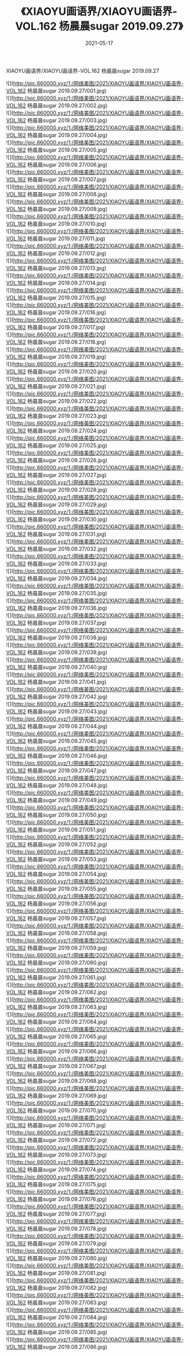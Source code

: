 ﻿---
layout: post
title:  《XIAOYU画语界/XIAOYU画语界-VOL.162 杨晨晨sugar 2019.09.27》
date:   2021-05-17
img: http://pic.660000.xyz/1:/网络美图/2021/XIAOYU画语界/XIAOYU画语界-VOL.162 杨晨晨sugar 2019.09.27/000.jpg
categories: [美女, 清纯, 唯美]
---

XIAOYU画语界/XIAOYU画语界-VOL.162 杨晨晨sugar 2019.09.27

 ![](http://pic.660000.xyz/1:/网络美图/2021/XIAOYU画语界/XIAOYU画语界-VOL.162 杨晨晨sugar 2019.09.27/001.jpg) <br>![](http://pic.660000.xyz/1:/网络美图/2021/XIAOYU画语界/XIAOYU画语界-VOL.162 杨晨晨sugar 2019.09.27/002.jpg) <br>![](http://pic.660000.xyz/1:/网络美图/2021/XIAOYU画语界/XIAOYU画语界-VOL.162 杨晨晨sugar 2019.09.27/003.jpg) <br>![](http://pic.660000.xyz/1:/网络美图/2021/XIAOYU画语界/XIAOYU画语界-VOL.162 杨晨晨sugar 2019.09.27/004.jpg) <br>![](http://pic.660000.xyz/1:/网络美图/2021/XIAOYU画语界/XIAOYU画语界-VOL.162 杨晨晨sugar 2019.09.27/005.jpg) <br>![](http://pic.660000.xyz/1:/网络美图/2021/XIAOYU画语界/XIAOYU画语界-VOL.162 杨晨晨sugar 2019.09.27/006.jpg) <br>![](http://pic.660000.xyz/1:/网络美图/2021/XIAOYU画语界/XIAOYU画语界-VOL.162 杨晨晨sugar 2019.09.27/007.jpg) <br>![](http://pic.660000.xyz/1:/网络美图/2021/XIAOYU画语界/XIAOYU画语界-VOL.162 杨晨晨sugar 2019.09.27/008.jpg) <br>![](http://pic.660000.xyz/1:/网络美图/2021/XIAOYU画语界/XIAOYU画语界-VOL.162 杨晨晨sugar 2019.09.27/009.jpg) <br>![](http://pic.660000.xyz/1:/网络美图/2021/XIAOYU画语界/XIAOYU画语界-VOL.162 杨晨晨sugar 2019.09.27/010.jpg) <br>![](http://pic.660000.xyz/1:/网络美图/2021/XIAOYU画语界/XIAOYU画语界-VOL.162 杨晨晨sugar 2019.09.27/011.jpg) <br>![](http://pic.660000.xyz/1:/网络美图/2021/XIAOYU画语界/XIAOYU画语界-VOL.162 杨晨晨sugar 2019.09.27/012.jpg) <br>![](http://pic.660000.xyz/1:/网络美图/2021/XIAOYU画语界/XIAOYU画语界-VOL.162 杨晨晨sugar 2019.09.27/013.jpg) <br>![](http://pic.660000.xyz/1:/网络美图/2021/XIAOYU画语界/XIAOYU画语界-VOL.162 杨晨晨sugar 2019.09.27/014.jpg) <br>![](http://pic.660000.xyz/1:/网络美图/2021/XIAOYU画语界/XIAOYU画语界-VOL.162 杨晨晨sugar 2019.09.27/015.jpg) <br>![](http://pic.660000.xyz/1:/网络美图/2021/XIAOYU画语界/XIAOYU画语界-VOL.162 杨晨晨sugar 2019.09.27/016.jpg) <br>![](http://pic.660000.xyz/1:/网络美图/2021/XIAOYU画语界/XIAOYU画语界-VOL.162 杨晨晨sugar 2019.09.27/017.jpg) <br>![](http://pic.660000.xyz/1:/网络美图/2021/XIAOYU画语界/XIAOYU画语界-VOL.162 杨晨晨sugar 2019.09.27/018.jpg) <br>![](http://pic.660000.xyz/1:/网络美图/2021/XIAOYU画语界/XIAOYU画语界-VOL.162 杨晨晨sugar 2019.09.27/019.jpg) <br>![](http://pic.660000.xyz/1:/网络美图/2021/XIAOYU画语界/XIAOYU画语界-VOL.162 杨晨晨sugar 2019.09.27/020.jpg) <br>![](http://pic.660000.xyz/1:/网络美图/2021/XIAOYU画语界/XIAOYU画语界-VOL.162 杨晨晨sugar 2019.09.27/021.jpg) <br>![](http://pic.660000.xyz/1:/网络美图/2021/XIAOYU画语界/XIAOYU画语界-VOL.162 杨晨晨sugar 2019.09.27/022.jpg) <br>![](http://pic.660000.xyz/1:/网络美图/2021/XIAOYU画语界/XIAOYU画语界-VOL.162 杨晨晨sugar 2019.09.27/023.jpg) <br>![](http://pic.660000.xyz/1:/网络美图/2021/XIAOYU画语界/XIAOYU画语界-VOL.162 杨晨晨sugar 2019.09.27/024.jpg) <br>![](http://pic.660000.xyz/1:/网络美图/2021/XIAOYU画语界/XIAOYU画语界-VOL.162 杨晨晨sugar 2019.09.27/025.jpg) <br>![](http://pic.660000.xyz/1:/网络美图/2021/XIAOYU画语界/XIAOYU画语界-VOL.162 杨晨晨sugar 2019.09.27/026.jpg) <br>![](http://pic.660000.xyz/1:/网络美图/2021/XIAOYU画语界/XIAOYU画语界-VOL.162 杨晨晨sugar 2019.09.27/027.jpg) <br>![](http://pic.660000.xyz/1:/网络美图/2021/XIAOYU画语界/XIAOYU画语界-VOL.162 杨晨晨sugar 2019.09.27/028.jpg) <br>![](http://pic.660000.xyz/1:/网络美图/2021/XIAOYU画语界/XIAOYU画语界-VOL.162 杨晨晨sugar 2019.09.27/029.jpg) <br>![](http://pic.660000.xyz/1:/网络美图/2021/XIAOYU画语界/XIAOYU画语界-VOL.162 杨晨晨sugar 2019.09.27/030.jpg) <br>![](http://pic.660000.xyz/1:/网络美图/2021/XIAOYU画语界/XIAOYU画语界-VOL.162 杨晨晨sugar 2019.09.27/031.jpg) <br>![](http://pic.660000.xyz/1:/网络美图/2021/XIAOYU画语界/XIAOYU画语界-VOL.162 杨晨晨sugar 2019.09.27/032.jpg) <br>![](http://pic.660000.xyz/1:/网络美图/2021/XIAOYU画语界/XIAOYU画语界-VOL.162 杨晨晨sugar 2019.09.27/033.jpg) <br>![](http://pic.660000.xyz/1:/网络美图/2021/XIAOYU画语界/XIAOYU画语界-VOL.162 杨晨晨sugar 2019.09.27/034.jpg) <br>![](http://pic.660000.xyz/1:/网络美图/2021/XIAOYU画语界/XIAOYU画语界-VOL.162 杨晨晨sugar 2019.09.27/035.jpg) <br>![](http://pic.660000.xyz/1:/网络美图/2021/XIAOYU画语界/XIAOYU画语界-VOL.162 杨晨晨sugar 2019.09.27/036.jpg) <br>![](http://pic.660000.xyz/1:/网络美图/2021/XIAOYU画语界/XIAOYU画语界-VOL.162 杨晨晨sugar 2019.09.27/037.jpg) <br>![](http://pic.660000.xyz/1:/网络美图/2021/XIAOYU画语界/XIAOYU画语界-VOL.162 杨晨晨sugar 2019.09.27/038.jpg) <br>![](http://pic.660000.xyz/1:/网络美图/2021/XIAOYU画语界/XIAOYU画语界-VOL.162 杨晨晨sugar 2019.09.27/039.jpg) <br>![](http://pic.660000.xyz/1:/网络美图/2021/XIAOYU画语界/XIAOYU画语界-VOL.162 杨晨晨sugar 2019.09.27/040.jpg) <br>![](http://pic.660000.xyz/1:/网络美图/2021/XIAOYU画语界/XIAOYU画语界-VOL.162 杨晨晨sugar 2019.09.27/041.jpg) <br>![](http://pic.660000.xyz/1:/网络美图/2021/XIAOYU画语界/XIAOYU画语界-VOL.162 杨晨晨sugar 2019.09.27/042.jpg) <br>![](http://pic.660000.xyz/1:/网络美图/2021/XIAOYU画语界/XIAOYU画语界-VOL.162 杨晨晨sugar 2019.09.27/043.jpg) <br>![](http://pic.660000.xyz/1:/网络美图/2021/XIAOYU画语界/XIAOYU画语界-VOL.162 杨晨晨sugar 2019.09.27/044.jpg) <br>![](http://pic.660000.xyz/1:/网络美图/2021/XIAOYU画语界/XIAOYU画语界-VOL.162 杨晨晨sugar 2019.09.27/045.jpg) <br>![](http://pic.660000.xyz/1:/网络美图/2021/XIAOYU画语界/XIAOYU画语界-VOL.162 杨晨晨sugar 2019.09.27/046.jpg) <br>![](http://pic.660000.xyz/1:/网络美图/2021/XIAOYU画语界/XIAOYU画语界-VOL.162 杨晨晨sugar 2019.09.27/047.jpg) <br>![](http://pic.660000.xyz/1:/网络美图/2021/XIAOYU画语界/XIAOYU画语界-VOL.162 杨晨晨sugar 2019.09.27/048.jpg) <br>![](http://pic.660000.xyz/1:/网络美图/2021/XIAOYU画语界/XIAOYU画语界-VOL.162 杨晨晨sugar 2019.09.27/049.jpg) <br>![](http://pic.660000.xyz/1:/网络美图/2021/XIAOYU画语界/XIAOYU画语界-VOL.162 杨晨晨sugar 2019.09.27/050.jpg) <br>![](http://pic.660000.xyz/1:/网络美图/2021/XIAOYU画语界/XIAOYU画语界-VOL.162 杨晨晨sugar 2019.09.27/051.jpg) <br>![](http://pic.660000.xyz/1:/网络美图/2021/XIAOYU画语界/XIAOYU画语界-VOL.162 杨晨晨sugar 2019.09.27/052.jpg) <br>![](http://pic.660000.xyz/1:/网络美图/2021/XIAOYU画语界/XIAOYU画语界-VOL.162 杨晨晨sugar 2019.09.27/053.jpg) <br>![](http://pic.660000.xyz/1:/网络美图/2021/XIAOYU画语界/XIAOYU画语界-VOL.162 杨晨晨sugar 2019.09.27/054.jpg) <br>![](http://pic.660000.xyz/1:/网络美图/2021/XIAOYU画语界/XIAOYU画语界-VOL.162 杨晨晨sugar 2019.09.27/055.jpg) <br>![](http://pic.660000.xyz/1:/网络美图/2021/XIAOYU画语界/XIAOYU画语界-VOL.162 杨晨晨sugar 2019.09.27/056.jpg) <br>![](http://pic.660000.xyz/1:/网络美图/2021/XIAOYU画语界/XIAOYU画语界-VOL.162 杨晨晨sugar 2019.09.27/057.jpg) <br>![](http://pic.660000.xyz/1:/网络美图/2021/XIAOYU画语界/XIAOYU画语界-VOL.162 杨晨晨sugar 2019.09.27/058.jpg) <br>![](http://pic.660000.xyz/1:/网络美图/2021/XIAOYU画语界/XIAOYU画语界-VOL.162 杨晨晨sugar 2019.09.27/059.jpg) <br>![](http://pic.660000.xyz/1:/网络美图/2021/XIAOYU画语界/XIAOYU画语界-VOL.162 杨晨晨sugar 2019.09.27/060.jpg) <br>![](http://pic.660000.xyz/1:/网络美图/2021/XIAOYU画语界/XIAOYU画语界-VOL.162 杨晨晨sugar 2019.09.27/061.jpg) <br>![](http://pic.660000.xyz/1:/网络美图/2021/XIAOYU画语界/XIAOYU画语界-VOL.162 杨晨晨sugar 2019.09.27/062.jpg) <br>![](http://pic.660000.xyz/1:/网络美图/2021/XIAOYU画语界/XIAOYU画语界-VOL.162 杨晨晨sugar 2019.09.27/063.jpg) <br>![](http://pic.660000.xyz/1:/网络美图/2021/XIAOYU画语界/XIAOYU画语界-VOL.162 杨晨晨sugar 2019.09.27/064.jpg) <br>![](http://pic.660000.xyz/1:/网络美图/2021/XIAOYU画语界/XIAOYU画语界-VOL.162 杨晨晨sugar 2019.09.27/065.jpg) <br>![](http://pic.660000.xyz/1:/网络美图/2021/XIAOYU画语界/XIAOYU画语界-VOL.162 杨晨晨sugar 2019.09.27/066.jpg) <br>![](http://pic.660000.xyz/1:/网络美图/2021/XIAOYU画语界/XIAOYU画语界-VOL.162 杨晨晨sugar 2019.09.27/067.jpg) <br>![](http://pic.660000.xyz/1:/网络美图/2021/XIAOYU画语界/XIAOYU画语界-VOL.162 杨晨晨sugar 2019.09.27/068.jpg) <br>![](http://pic.660000.xyz/1:/网络美图/2021/XIAOYU画语界/XIAOYU画语界-VOL.162 杨晨晨sugar 2019.09.27/069.jpg) <br>![](http://pic.660000.xyz/1:/网络美图/2021/XIAOYU画语界/XIAOYU画语界-VOL.162 杨晨晨sugar 2019.09.27/070.jpg) <br>![](http://pic.660000.xyz/1:/网络美图/2021/XIAOYU画语界/XIAOYU画语界-VOL.162 杨晨晨sugar 2019.09.27/071.jpg) <br>![](http://pic.660000.xyz/1:/网络美图/2021/XIAOYU画语界/XIAOYU画语界-VOL.162 杨晨晨sugar 2019.09.27/072.jpg) <br>![](http://pic.660000.xyz/1:/网络美图/2021/XIAOYU画语界/XIAOYU画语界-VOL.162 杨晨晨sugar 2019.09.27/073.jpg) <br>![](http://pic.660000.xyz/1:/网络美图/2021/XIAOYU画语界/XIAOYU画语界-VOL.162 杨晨晨sugar 2019.09.27/074.jpg) <br>![](http://pic.660000.xyz/1:/网络美图/2021/XIAOYU画语界/XIAOYU画语界-VOL.162 杨晨晨sugar 2019.09.27/075.jpg) <br>![](http://pic.660000.xyz/1:/网络美图/2021/XIAOYU画语界/XIAOYU画语界-VOL.162 杨晨晨sugar 2019.09.27/076.jpg) <br>![](http://pic.660000.xyz/1:/网络美图/2021/XIAOYU画语界/XIAOYU画语界-VOL.162 杨晨晨sugar 2019.09.27/077.jpg) <br>![](http://pic.660000.xyz/1:/网络美图/2021/XIAOYU画语界/XIAOYU画语界-VOL.162 杨晨晨sugar 2019.09.27/078.jpg) <br>![](http://pic.660000.xyz/1:/网络美图/2021/XIAOYU画语界/XIAOYU画语界-VOL.162 杨晨晨sugar 2019.09.27/079.jpg) <br>![](http://pic.660000.xyz/1:/网络美图/2021/XIAOYU画语界/XIAOYU画语界-VOL.162 杨晨晨sugar 2019.09.27/080.jpg) <br>![](http://pic.660000.xyz/1:/网络美图/2021/XIAOYU画语界/XIAOYU画语界-VOL.162 杨晨晨sugar 2019.09.27/081.jpg) <br>![](http://pic.660000.xyz/1:/网络美图/2021/XIAOYU画语界/XIAOYU画语界-VOL.162 杨晨晨sugar 2019.09.27/082.jpg) <br>![](http://pic.660000.xyz/1:/网络美图/2021/XIAOYU画语界/XIAOYU画语界-VOL.162 杨晨晨sugar 2019.09.27/083.jpg) <br>![](http://pic.660000.xyz/1:/网络美图/2021/XIAOYU画语界/XIAOYU画语界-VOL.162 杨晨晨sugar 2019.09.27/084.jpg) <br>![](http://pic.660000.xyz/1:/网络美图/2021/XIAOYU画语界/XIAOYU画语界-VOL.162 杨晨晨sugar 2019.09.27/085.jpg) <br>![](http://pic.660000.xyz/1:/网络美图/2021/XIAOYU画语界/XIAOYU画语界-VOL.162 杨晨晨sugar 2019.09.27/086.jpg) <br>